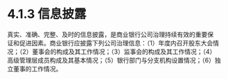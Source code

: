 # 4.1.3 信息披露

真实、准确、完整、及时的信息披露，是商业银行公司治理持续有效的重要保<br />
    证和促进因素。商业银行应披露下列公司治理信息：（1）年度内召开股东大会情<br />
    况；（2）董事会的构成及其工作情况；（3）监事会的构成及其工作情况；（4）<br />
    高级管理层成员构成及其基本情况；（5）银行部门与分支机构设置情况；（6）独<br />
  立董事的工作情况。
